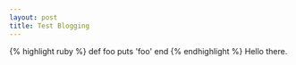 ```yaml
---
layout: post
title: Test Blogging
---
```

{% highlight ruby %}
def foo
  puts 'foo'
end
{% endhighlight %}
Hello there.
